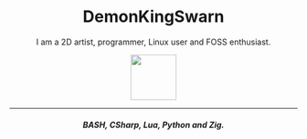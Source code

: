 <h1 align="center">
    DemonKingSwarn
</h1>
<p align="center">
    I am a 2D artist, programmer, Linux user and FOSS enthusiast.
</p>

<p align="center">
    <a href="https://discord.gg/JF85vTkDyC"><img src="https://discord.c99.nl/widget/theme-1/453522683745927178.png" height="80px"></a>
</p>

<hr>

<h4 align="center">
    <i>
        BASH, CSharp, Lua, Python and Zig.
    </i>
</h4>
